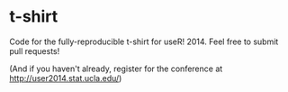 t-shirt
=======

Code for the fully-reproducible t-shirt for useR! 2014. Feel free to submit pull requests!

(And if you haven't already, register for the conference at http://user2014.stat.ucla.edu/)

